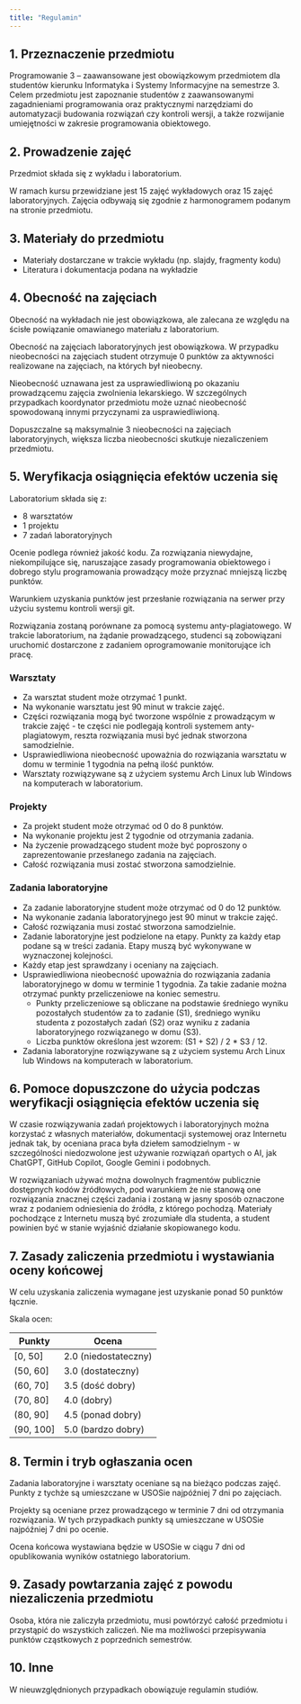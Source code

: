 ```yaml
---
title: "Regulamin"
---
```


## 1. Przeznaczenie przedmiotu

Programowanie 3 – zaawansowane jest obowiązkowym przedmiotem dla studentów kierunku Informatyka i Systemy Informacyjne na semestrze 3. Celem przedmiotu jest zapoznanie studentów z zaawansowanymi zagadnieniami programowania oraz praktycznymi narzędziami do automatyzacji budowania rozwiązań czy kontroli wersji, a także rozwijanie umiejętności w zakresie programowania obiektowego.

## 2. Prowadzenie zajęć

Przedmiot składa się z wykładu i laboratorium.

W ramach kursu przewidziane jest 15 zajęć wykładowych oraz 15 zajęć laboratoryjnych. Zajęcia odbywają się zgodnie z harmonogramem podanym na stronie przedmiotu.

## 3. Materiały do przedmiotu

- Materiały dostarczane w trakcie wykładu (np. slajdy, fragmenty kodu)
- Literatura i dokumentacja podana na wykładzie

## 4. Obecność na zajęciach

Obecność na wykładach nie jest obowiązkowa, ale zalecana ze względu na ścisłe powiązanie omawianego materiału z laboratorium.

Obecność na zajęciach laboratoryjnych jest obowiązkowa. W przypadku nieobecności na zajęciach student otrzymuje 0 punktów za aktywności realizowane na zajęciach, na których był nieobecny.

Nieobecność uznawana jest za usprawiedliwioną po okazaniu prowadzącemu zajęcia zwolnienia lekarskiego. W szczególnych przypadkach koordynator przedmiotu może uznać nieobecność spowodowaną innymi przyczynami za usprawiedliwioną.

Dopuszczalne są maksymalnie 3 nieobecności na zajęciach laboratoryjnych, większa liczba nieobecności skutkuje niezaliczeniem przedmiotu.

## 5. Weryfikacja osiągnięcia efektów uczenia się

Laboratorium składa się z:
- 8 warsztatów
- 1 projektu
- 7 zadań laboratoryjnych

Ocenie podlega również jakość kodu. Za rozwiązania niewydajne, niekompilujące się, naruszające zasady programowania obiektowego i dobrego stylu programowania prowadzący może przyznać mniejszą liczbę punktów.

Warunkiem uzyskania punktów jest przesłanie rozwiązania na serwer przy użyciu systemu kontroli wersji git.

Rozwiązania zostaną porównane za pomocą systemu anty-plagiatowego. W trakcie laboratorium, na żądanie prowadzącego, studenci są zobowiązani uruchomić dostarczone z zadaniem oprogramowanie monitorujące ich pracę.

### Warsztaty

- Za warsztat student może otrzymać 1 punkt.
- Na wykonanie warsztatu jest 90 minut w trakcie zajęć.
- Części rozwiązania mogą być tworzone wspólnie z prowadzącym w trakcie zajęć - te części nie podlegają kontroli systemem anty-plagiatowym, reszta rozwiązania musi być jednak stworzona samodzielnie.
- Usprawiedliwiona nieobecność upoważnia do rozwiązania warsztatu w domu w terminie 1 tygodnia na pełną ilość punktów.
- Warsztaty rozwiązywane są z użyciem systemu Arch Linux lub Windows na komputerach w laboratorium.

### Projekty

- Za projekt student może otrzymać od 0 do 8 punktów.
- Na wykonanie projektu jest 2 tygodnie od otrzymania zadania.
- Na życzenie prowadzącego student może być poproszony o zaprezentowanie przesłanego zadania na zajęciach.
- Całość rozwiązania musi zostać stworzona samodzielnie.

### Zadania laboratoryjne

- Za zadanie laboratoryjne student może otrzymać od 0 do 12 punktów.
- Na wykonanie zadania laboratoryjnego jest 90 minut w trakcie zajęć.
- Całość rozwiązania musi zostać stworzona samodzielnie.
- Zadanie laboratoryjne jest podzielone na etapy. Punkty za każdy etap podane są w treści zadania. Etapy muszą być wykonywane w wyznaczonej kolejności.
- Każdy etap jest sprawdzany i oceniany na zajęciach.
- Usprawiedliwiona nieobecność upoważnia do rozwiązania zadania laboratoryjnego w domu w terminie 1 tygodnia. Za takie zadanie można otrzymać punkty przeliczeniowe na koniec semestru.
  - Punkty przeliczeniowe są obliczane na podstawie średniego wyniku pozostałych studentów za to zadanie (S1), średniego wyniku studenta z pozostałych zadań (S2) oraz wyniku z zadania laboratoryjnego rozwiązanego w domu (S3).
  - Liczba punktów określona jest wzorem: (S1 + S2) / 2 * S3 / 12.
- Zadania laboratoryjne rozwiązywane są z użyciem systemu Arch Linux lub Windows na komputerach w laboratorium.

## 6. Pomoce dopuszczone do użycia podczas weryfikacji osiągnięcia efektów uczenia się

W czasie rozwiązywania zadań projektowych i laboratoryjnych można korzystać z własnych materiałów, dokumentacji systemowej oraz Internetu jednak tak, by oceniana praca była dziełem samodzielnym - w szczególności niedozwolone jest używanie rozwiązań opartych o AI, jak ChatGPT, GitHub Copilot, Google Gemini i podobnych.

W rozwiązaniach używać można dowolnych fragmentów publicznie dostępnych kodów źródłowych, pod warunkiem że nie stanową one rozwiązania znacznej części zadania i zostaną w jasny sposób oznaczone wraz z podaniem odniesienia do źródła, z którego pochodzą. Materiały pochodzące z Internetu muszą być zrozumiałe dla studenta, a student powinien być w stanie wyjaśnić działanie skopiowanego kodu.

## 7. Zasady zaliczenia przedmiotu i wystawiania oceny końcowej

W celu uzyskania zaliczenia wymagane jest uzyskanie ponad 50 punktów łącznie.

Skala ocen:

| Punkty      | Ocena                |
|-------------|----------------------|
| \[0, 50\]   | 2.0 (niedostateczny) |
| \(50, 60\]  | 3.0 (dostateczny)    |
| \(60, 70\]  | 3.5 (dość dobry)     |
| \(70, 80\]  | 4.0 (dobry)          |
| \(80, 90\]  | 4.5 (ponad dobry)    |
| \(90, 100\] | 5.0 (bardzo dobry)   |

## 8. Termin i tryb ogłaszania ocen

Zadania laboratoryjne i warsztaty oceniane są na bieżąco podczas zajęć. Punkty z tychże są umieszczane w USOSie najpóźniej 7 dni po zajęciach.

Projekty są oceniane przez prowadzącego w terminie 7 dni od otrzymania rozwiązania. W tych przypadkach punkty są umieszczane w USOSie najpóźniej 7 dni po ocenie.

Ocena końcowa wystawiana będzie w USOSie w ciągu 7 dni od opublikowania wyników ostatniego laboratorium.

## 9. Zasady powtarzania zajęć z powodu niezaliczenia przedmiotu

Osoba, która nie zaliczyła przedmiotu, musi powtórzyć całość przedmiotu i przystąpić do wszystkich zaliczeń. Nie ma możliwości przepisywania punktów cząstkowych z poprzednich semestrów.

## 10. Inne

W nieuwzględnionych przypadkach obowiązuje regulamin studiów.
